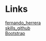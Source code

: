 # Links

[fernando_herrera](https://www.udemy.com/course/git-github/learn/lecture/7380934#overview)  
[skills_github](https://skills.github.com/)  
[Bootstrap](https://getbootstrap.com/docs/5.2/getting-started/introduction/)  